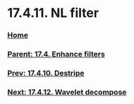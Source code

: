 # 17.4.11. NL filter

### [Home](./00-home.md)
### [Parent: 17.4. Enhance filters](./17-04-00-enhance-filters.md)
### [Prev: 17.4.10. Destripe](./17-04-10-destripe.md)
### [Next: 17.4.12. Wavelet decompose](./17-04-12-wavelet-decompose.md)
